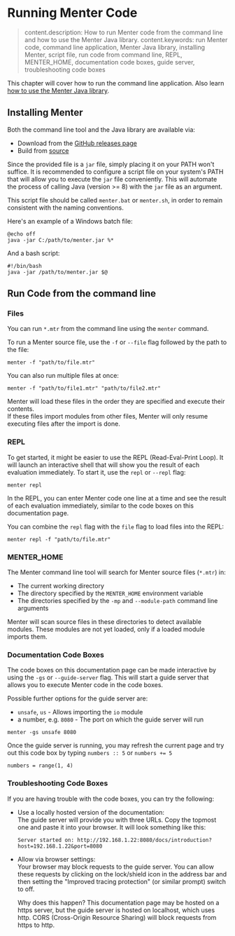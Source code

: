 # Running Menter Code

> content.description: How to run Menter code from the command line and how to use the Menter Java library.
> content.keywords: run Menter code, command line application, Menter Java library, installing Menter, script file, run code from command line, REPL, MENTER_HOME, documentation code boxes, guide server, troubleshooting code boxes

This chapter will cover how to run the command line application. Also learn
[how to use the Menter Java library](Java_getting_started.html).

## Installing Menter

Both the command line tool and the Java library are available via:

- Download from the [GitHub releases page](https://github.com/YanWittmann/menter-lang/releases)
- Build from [source](https://github.com/YanWittmann/menter-lang)

Since the provided file is a `jar` file, simply placing it on your PATH won't suffice. It is recommended to configure a
script file on your system's PATH that will allow you to execute the `jar` file conveniently. This will automate the
process of calling Java (version >= 8) with the `jar` file as an argument.

This script file should be called `menter.bat` or `menter.sh`, in order to remain consistent with the naming
conventions.

Here's an example of a Windows batch file:

```static
@echo off
java -jar C:/path/to/menter.jar %*
```

And a bash script:

```static
#!/bin/bash
java -jar /path/to/menter.jar $@
```

## Run Code from the command line

### Files

You can run `*.mtr` from the command line using the `menter` command.

To run a Menter source file, use the `-f` or `--file` flag followed by the path to the file:

```static
menter -f "path/to/file.mtr"
```

You can also run multiple files at once:

```static
menter -f "path/to/file1.mtr" "path/to/file2.mtr"
```

Menter will load these files in the order they are specified and execute their contents.  
If these files import modules from other files, Menter will only resume executing files after the import is done.

### REPL

To get started, it might be easier to use the REPL (Read-Eval-Print Loop). It will launch an interactive shell that will
show you the result of each evaluation immediately. To start it, use the `repl` or `--repl` flag:

```static
menter repl
```

In the REPL, you can enter Menter code one line at a time and see the result of each evaluation immediately, similar to
the code boxes on this documentation page.

You can combine the `repl` flag with the `file` flag to load files into the REPL:

```static
menter repl -f "path/to/file.mtr"
```

### MENTER_HOME

The Menter command line tool will search for Menter source files (`*.mtr`) in:

- The current working directory
- The directory specified by the `MENTER_HOME` environment variable
- The directories specified by the `-mp` and `--module-path` command line arguments

Menter will scan source files in these directories to detect available modules. These modules are not yet loaded, only
if a loaded module imports them.

### Documentation Code Boxes

The code boxes on this documentation page can be made interactive by using the `-gs` or `--guide-server` flag. This will
start a guide server that allows you to execute Menter code in the code boxes.

Possible further options for the guide server are:

- `unsafe`, `us` - Allows importing the `io` module
- a number, e.g. `8080` - The port on which the guide server will run

```static
menter -gs unsafe 8080
```

Once the guide server is running, you may refresh the current page and try out this code box by typing `numbers :: 5` or
`numbers += 5`

```result=[1, 2, 3, 4]
numbers = range(1, 4)
```

### Troubleshooting Code Boxes

If you are having trouble with the code boxes, you can try the following:

- Use a locally hosted version of the documentation:  
  The guide server will provide you with three URLs. Copy the topmost one and paste it into your browser. It will look
  something like this:
  ```static
  Server started on: http://192.168.1.22:8080/docs/introduction?host=192.168.1.22&port=8080
  ```
- Allow via browser settings:  
  Your browser may block requests to the guide server. You can allow these requests by clicking on the lock/shield icon
  in the address bar and then setting the "Improved tracing protection" (or similar prompt) switch to off.

  Why does this happen? This documentation page may be hosted on a https server, but the guide server is hosted on
  localhost, which uses http. CORS (Cross-Origin Resource Sharing) will block requests from https to http.
